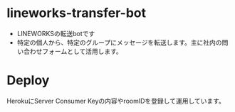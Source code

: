 # lineworks-transfer-bot
* LINEWORKSの転送botです
* 特定の個人から、特定のグループにメッセージを転送します。主に社内の問い合わせフォームとして活用します。

# Deploy
HerokuにServer Consumer Keyの内容やroomIDを登録して運用しています。
